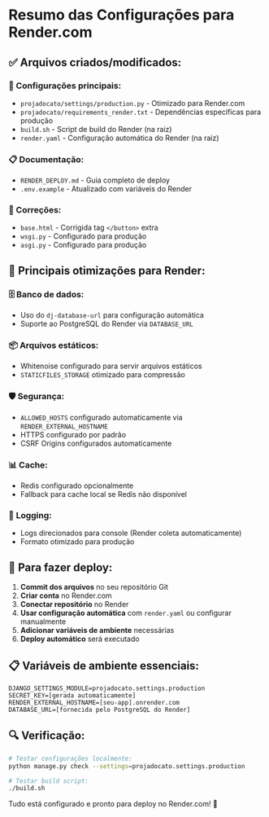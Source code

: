 # Resumo das Configurações para Render.com

## ✅ Arquivos criados/modificados:

### 📁 Configurações principais:
- `projadocato/settings/production.py` - Otimizado para Render.com
- `projadocato/requirements_render.txt` - Dependências específicas para produção
- `build.sh` - Script de build do Render (na raiz)
- `render.yaml` - Configuração automática do Render (na raiz)

### 📋 Documentação:
- `RENDER_DEPLOY.md` - Guia completo de deploy
- `.env.example` - Atualizado com variáveis do Render

### 🔧 Correções:
- `base.html` - Corrigida tag `</button>` extra
- `wsgi.py` - Configurado para produção
- `asgi.py` - Configurado para produção

## 🎯 Principais otimizações para Render:

### 🗄️ **Banco de dados:**
- Uso do `dj-database-url` para configuração automática
- Suporte ao PostgreSQL do Render via `DATABASE_URL`

### 📦 **Arquivos estáticos:**
- Whitenoise configurado para servir arquivos estáticos
- `STATICFILES_STORAGE` otimizado para compressão

### 🛡️ **Segurança:**
- `ALLOWED_HOSTS` configurado automaticamente via `RENDER_EXTERNAL_HOSTNAME`
- HTTPS configurado por padrão
- CSRF Origins configurados automaticamente

### 📊 **Cache:**
- Redis configurado opcionalmente
- Fallback para cache local se Redis não disponível

### 📝 **Logging:**
- Logs direcionados para console (Render coleta automaticamente)
- Formato otimizado para produção

## 🚀 Para fazer deploy:

1. **Commit dos arquivos** no seu repositório Git
2. **Criar conta** no Render.com
3. **Conectar repositório** no Render
4. **Usar configuração automática** com `render.yaml` ou configurar manualmente
5. **Adicionar variáveis de ambiente** necessárias
6. **Deploy automático** será executado

## 📋 Variáveis de ambiente essenciais:

```env
DJANGO_SETTINGS_MODULE=projadocato.settings.production
SECRET_KEY=[gerada automaticamente]
RENDER_EXTERNAL_HOSTNAME=[seu-app].onrender.com
DATABASE_URL=[fornecida pelo PostgreSQL do Render]
```

## 🔍 Verificação:

```bash
# Testar configurações localmente:
python manage.py check --settings=projadocato.settings.production

# Testar build script:
./build.sh
```

Tudo está configurado e pronto para deploy no Render.com! 🎉
